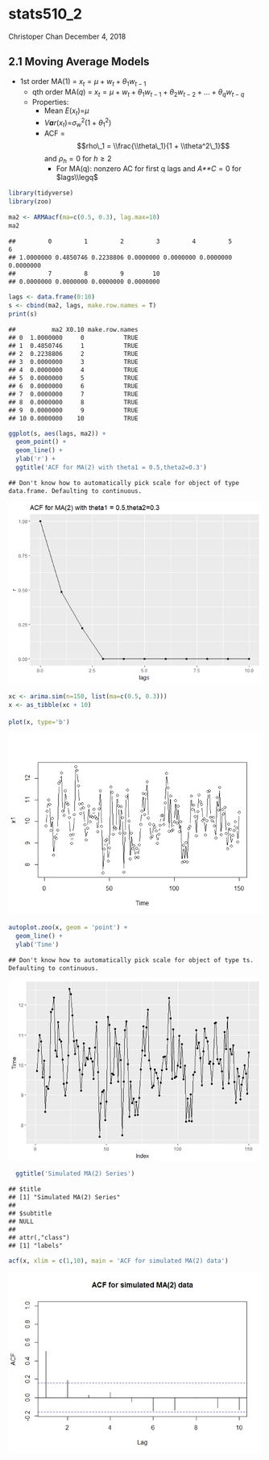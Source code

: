 stats510\_2
================
Christoper Chan
December 4, 2018

2.1 Moving Average Models
-------------------------

-   1st order MA(1) = *x*<sub>*t*</sub> = *μ* + *w*<sub>*t*</sub> + *θ*<sub>1</sub>*w*<sub>*t* − 1</sub>
    -   qth order MA(*q*) = *x*<sub>*t*</sub> = *μ* + *w*<sub>*t*</sub> + *θ*<sub>1</sub>*w*<sub>*t* − 1</sub> + *θ*<sub>2</sub>*w*<sub>*t* − 2</sub> + ... + *θ*<sub>*q*</sub>*w*<sub>*t* − *q*</sub>
    -   Properties:
        -   Mean *E*(*x*<sub>*t*</sub>)=*μ*
        -   *V**a**r*(*x*<sub>*t*</sub>)=*σ*<sub>*w*</sub><sup>2</sup>(1 + *θ*<sub>1</sub><sup>2</sup>)
        -   ACF =
            $$rho\_1 = \\frac{\\theta\_1}{1 + \\theta^2\_1}$$
             and *ρ*<sub>*h*</sub> = 0 for *h* ≥ 2
            -   For MA(q): nonzero AC for first q lags and *A**C* = 0 for $lags\\legq$

``` r
library(tidyverse)
library(zoo)
```

``` r
ma2 <- ARMAacf(ma=c(0.5, 0.3), lag.max=10)
ma2
```

    ##         0         1         2         3         4         5         6 
    ## 1.0000000 0.4850746 0.2238806 0.0000000 0.0000000 0.0000000 0.0000000 
    ##         7         8         9        10 
    ## 0.0000000 0.0000000 0.0000000 0.0000000

``` r
lags <- data.frame(0:10)
s <- cbind(ma2, lags, make.row.names = T)
print(s)
```

    ##          ma2 X0.10 make.row.names
    ## 0  1.0000000     0           TRUE
    ## 1  0.4850746     1           TRUE
    ## 2  0.2238806     2           TRUE
    ## 3  0.0000000     3           TRUE
    ## 4  0.0000000     4           TRUE
    ## 5  0.0000000     5           TRUE
    ## 6  0.0000000     6           TRUE
    ## 7  0.0000000     7           TRUE
    ## 8  0.0000000     8           TRUE
    ## 9  0.0000000     9           TRUE
    ## 10 0.0000000    10           TRUE

``` r
ggplot(s, aes(lags, ma2)) +
  geom_point() +
  geom_line() +
  ylab('r') +
  ggtitle('ACF for MA(2) with theta1 = 0.5,theta2=0.3')
```

    ## Don't know how to automatically pick scale for object of type data.frame. Defaulting to continuous.

![](stats510_2_files/figure-markdown_github/unnamed-chunk-3-1.png)

``` r
xc <- arima.sim(n=150, list(ma=c(0.5, 0.3)))
x <- as_tibble(xc + 10)

plot(x, type='b')
```

![](stats510_2_files/figure-markdown_github/unnamed-chunk-4-1.png)

``` r
autoplot.zoo(x, geom = 'point') + 
  geom_line() +
  ylab('Time')
```

    ## Don't know how to automatically pick scale for object of type ts. Defaulting to continuous.

![](stats510_2_files/figure-markdown_github/unnamed-chunk-5-1.png)

``` r
  ggtitle('Simulated MA(2) Series')
```

    ## $title
    ## [1] "Simulated MA(2) Series"
    ## 
    ## $subtitle
    ## NULL
    ## 
    ## attr(,"class")
    ## [1] "labels"

``` r
acf(x, xlim = c(1,10), main = 'ACF for simulated MA(2) data')
```

![](stats510_2_files/figure-markdown_github/unnamed-chunk-6-1.png)
